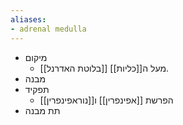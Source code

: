 ```yaml
---
aliases:
- adrenal medulla
---
```

- מיקום
	- [[בלוטת האדרנל]] מעל ה[[כליות]].
- מבנה
- תפקיד
	- הפרשת [[אפינפרין]] ו[[נוראפינפרין]]
- תת מבנה